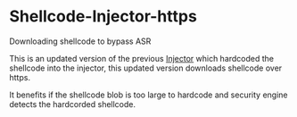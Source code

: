 # Shellcode-Injector-https
Downloading shellcode to bypass ASR

This is an updated version of the previous [Injector](https://github.com/JimSolomon/Shellcode-Injector) which hardcoded the shellcode into the injector, this updated version downloads shellcode over https. 


It benefits if the shellcode blob is too large to hardcode and security engine detects the hardcorded shellcode. 
